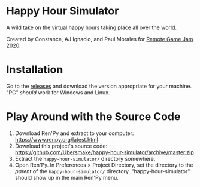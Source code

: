 # Happy Hour Simulator

A wild take on the virtual happy hours taking place all over the world.

Created by Constance, AJ Ignacio, and Paul Morales for [Remote Game Jam 2020](https://remotegamejam.org/).

# Installation

Go to the [releases](https://github.com/Ubersmake/happy-hour-simulator/releases) and download the version appropriate for your machine. "PC" _should_ work for Windows and Linux.

# Play Around with the Source Code

1. Download Ren'Py and extract to your computer: https://www.renpy.org/latest.html
2. Download this project's source code: https://github.com/Ubersmake/happy-hour-simulator/archive/master.zip
3. Extract the `happy-hour-simulator/` directory somewhere.
4. Open Ren'Py. In Preferences > Project Directory, set the directory to the *parent* of the `happy-hour-simulator/` directory. "happy-hour-simulator" should show up in the main Ren'Py menu.
